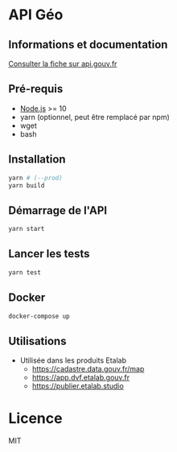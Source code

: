 # API Géo

## Informations et documentation

[Consulter la fiche sur api.gouv.fr](https://api.gouv.fr/api/api-geo.html)

## Pré-requis

* [Node.js](https://nodejs.org/en/) >= 10
* yarn (optionnel, peut être remplacé par npm)
* wget
* bash

## Installation

```bash
yarn # (--prod)
yarn build
```

## Démarrage de l'API

```bash
yarn start
```

## Lancer les tests

```bash
yarn test
```

## Docker

```bash
docker-compose up
```

## Utilisations

- Utilisée dans les produits Etalab
  - https://cadastre.data.gouv.fr/map
  - https://app.dvf.etalab.gouv.fr
  - https://publier.etalab.studio

# Licence

MIT
